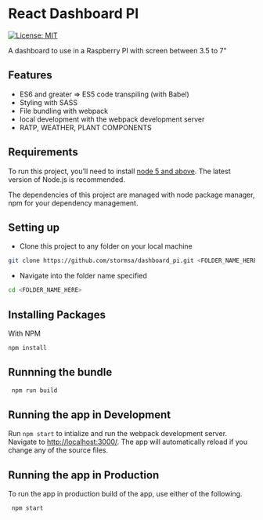 # React Dashboard PI
[![License: MIT](https://img.shields.io/badge/License-MIT-brightgreen.svg)](https://opensource.org/licenses/MIT) 

A dashboard to use in a Raspberry PI with screen between 3.5 to 7"

## Features
+ ES6 and greater => ES5 code transpiling (with Babel)
+ Styling with SASS
+ File bundling with webpack
+ local development with the webpack development server
+ RATP, WEATHER, PLANT COMPONENTS

## Requirements
To run this project, you’ll need to install [node 5 and above](https://nodejs.org/en/). The latest version of Node.js is recommended. 

The dependencies of this project are managed with node package manager, npm for your dependency management.

## Setting up
+ Clone this project to any folder on your local machine
```bash
git clone https://github.com/stormsa/dashboard_pi.git <FOLDER_NAME_HERE>
```
+ Navigate into the folder name specified
```bash
cd <FOLDER_NAME_HERE>
```

## Installing Packages

With NPM
```bash 
npm install
```

## Runnning the bundle

```bash
 npm run build
```
## Running the app in Development

Run `npm start` to intialize and run the webpack development server. Navigate to [http://localhost:3000/](http://localhost:3000). The app will automatically reload if you change any of the source files.

## Running the app in Production

To run the app in production build of the app, use either of the following.

```bash
 npm start
```